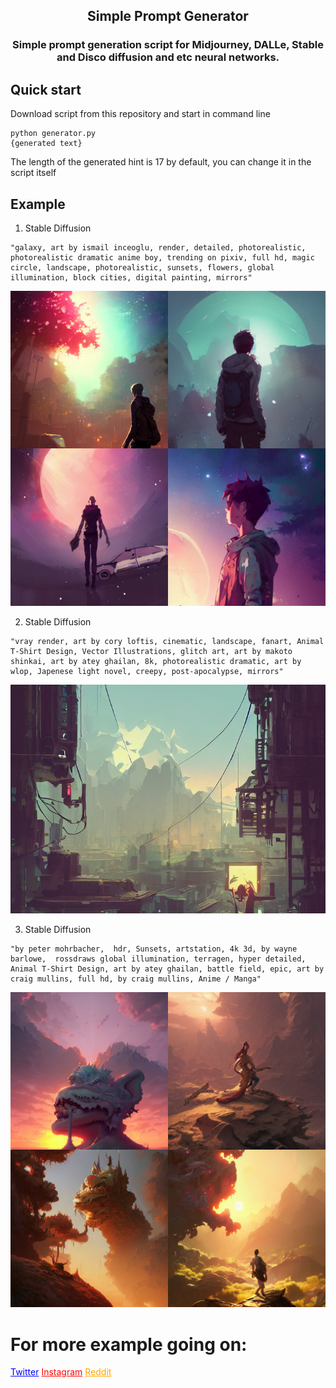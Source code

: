 <h2 align="center">
    <p>Simple Prompt Generator</p>
</h2>
<h3 align="center">
    <p>Simple prompt generation script for Midjourney, DALLe, Stable and Disco diffusion and etc neural networks.</p>
</h3>

## Quick start

Download script from this repository and start in command line
```
python generator.py
{generated text}
```
The length of the generated hint is 17 by default, you can change it in the script itself

## Example

1. Stable Diffusion
```
"galaxy, art by ismail inceoglu, render, detailed, photorealistic, photorealistic dramatic anime boy, trending on pixiv, full hd, magic circle, landscape, photorealistic, sunsets, flowers, global illumination, block cities, digital painting, mirrors"
```
![rdm-figure](img/1.png)

2. Stable Diffusion
```
"vray render, art by cory loftis, cinematic, landscape, fanart, Animal T-Shirt Design, Vector Illustrations, glitch art, art by makoto shinkai, art by atey ghailan, 8k, photorealistic dramatic, art by wlop, Japenese light novel, creepy, post-apocalypse, mirrors"
```
![rdm-figure](img/2.png)

3. Stable Diffusion
```
"by peter mohrbacher,  hdr, Sunsets, artstation, 4k 3d, by wayne barlowe,  rossdraws global illumination, terragen, hyper detailed, Animal T-Shirt Design, art by atey ghailan, battle field, epic, art by craig mullins, full hd, by craig mullins, Anime / Manga"
```
![rdm-figure](img/3.png)

# For more example going on:
<p>
	<a href="https://twitter.com/wine_ineff" target='_blank' style="color: blue;">Twitter</a>
	<a href="https://www.instagram.com/wine_ineff" target='_blank' style="color: red;">Instagram</a>
	<a href="https://www.reddit.com/user/WiNE-iNEFF" target='_blank' style="color: orange;">Reddit</a>
</p>